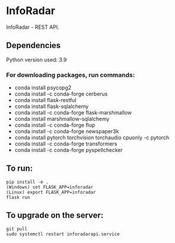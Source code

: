 # InfoRadar
InfoRadar - REST API.

## Dependencies
Python version used: 3.9


### For downloading packages, run commands:
* conda install psycopg2
* conda install -c conda-forge cerberus
* conda install flask-restful
* conda install flask-sqlalchemy
* conda install -c conda-forge flask-marshmallow
* conda install marshmallow-sqlalchemy
* conda install -c conda-forge flup
* conda install -c conda-forge newspaper3k
* conda install pytorch torchvision torchaudio cpuonly -c pytorch
* conda install -c conda-forge transformers
*  conda install -c conda-forge pyspellchecker 

## To run:
    pip install -e .
    (Windows) set FLASK_APP=inforadar
    (Linux) export FLASK_APP=inforadar
    flask run

## To upgrade on the server:
    git pull
    sudo systemctl restart inforadarapi.service 
